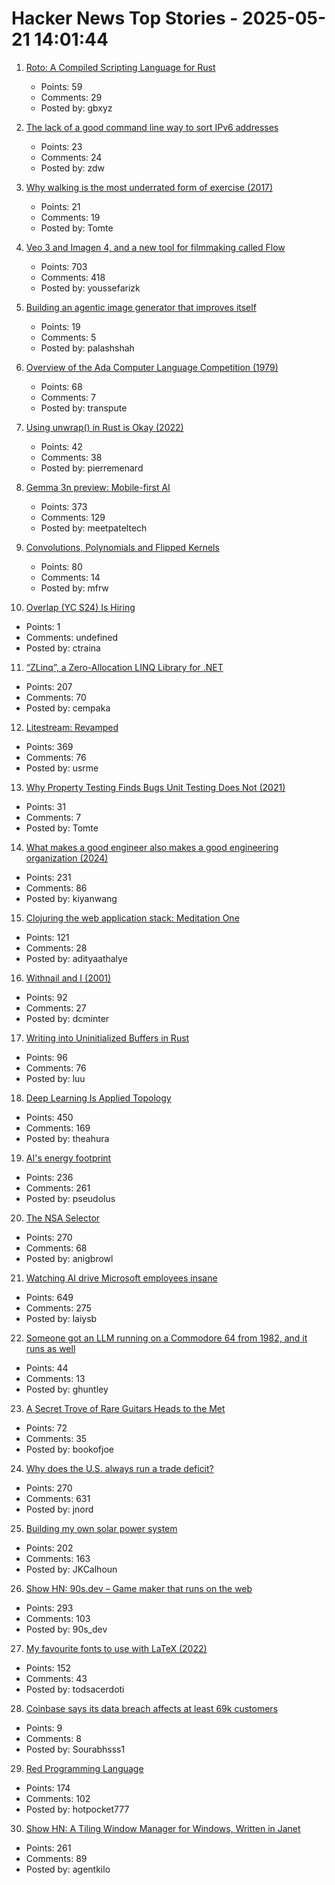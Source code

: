 # Hacker News Top Stories - 2025-05-21 14:01:44

1. [Roto: A Compiled Scripting Language for Rust](https://blog.nlnetlabs.nl/introducing-roto-a-compiled-scripting-language-for-rust/)
   - Points: 59
   - Comments: 29
   - Posted by: gbxyz

2. [The lack of a good command line way to sort IPv6 addresses](https://utcc.utoronto.ca/~cks/space/blog/unix/SortingIPv6Addresses)
   - Points: 23
   - Comments: 24
   - Posted by: zdw

3. [Why walking is the most underrated form of exercise (2017)](https://www.nbcnews.com/better/health/why-walking-most-underrated-form-exercise-ncna797271)
   - Points: 21
   - Comments: 19
   - Posted by: Tomte

4. [Veo 3 and Imagen 4, and a new tool for filmmaking called Flow](https://blog.google/technology/ai/generative-media-models-io-2025/)
   - Points: 703
   - Comments: 418
   - Posted by: youssefarizk

5. [Building an agentic image generator that improves itself](https://simulate.trybezel.com/research/image_agent)
   - Points: 19
   - Comments: 5
   - Posted by: palashshah

6. [Overview of the Ada Computer Language Competition (1979)](https://iment.com/maida/computer/redref/)
   - Points: 68
   - Comments: 7
   - Posted by: transpute

7. [Using unwrap() in Rust is Okay (2022)](https://burntsushi.net/unwrap/)
   - Points: 42
   - Comments: 38
   - Posted by: pierremenard

8. [Gemma 3n preview: Mobile-first AI](https://developers.googleblog.com/en/introducing-gemma-3n/)
   - Points: 373
   - Comments: 129
   - Posted by: meetpateltech

9. [Convolutions, Polynomials and Flipped Kernels](https://eli.thegreenplace.net/2025/convolutions-polynomials-and-flipped-kernels/)
   - Points: 80
   - Comments: 14
   - Posted by: mfrw

10. [Overlap (YC S24) Is Hiring](https://www.ycombinator.com/companies/overlap/jobs/Z8IbFjD-product-engineer)
   - Points: 1
   - Comments: undefined
   - Posted by: ctraina

11. [“ZLinq”, a Zero-Allocation LINQ Library for .NET](https://neuecc.medium.com/zlinq-a-zero-allocation-linq-library-for-net-1bb0a3e5c749)
   - Points: 207
   - Comments: 70
   - Posted by: cempaka

12. [Litestream: Revamped](https://fly.io/blog/litestream-revamped/)
   - Points: 369
   - Comments: 76
   - Posted by: usrme

13. [Why Property Testing Finds Bugs Unit Testing Does Not (2021)](https://buttondown.com/hillelwayne/archive/why-property-testing-finds-bugs-unit-testing-does/)
   - Points: 31
   - Comments: 7
   - Posted by: Tomte

14. [What makes a good engineer also makes a good engineering organization (2024)](https://moxie.org/2024/09/23/a-good-engineer.html)
   - Points: 231
   - Comments: 86
   - Posted by: kiyanwang

15. [Clojuring the web application stack: Meditation One](https://www.evalapply.org/posts/clojure-web-app-from-scratch/index.html)
   - Points: 121
   - Comments: 28
   - Posted by: adityaathalye

16. [Withnail and I (2001)](https://www.criterion.com/current/posts/122-withnail-and-i)
   - Points: 92
   - Comments: 27
   - Posted by: dcminter

17. [Writing into Uninitialized Buffers in Rust](https://blog.sunfishcode.online/writingintouninitializedbuffersinrust/)
   - Points: 96
   - Comments: 76
   - Posted by: luu

18. [Deep Learning Is Applied Topology](https://theahura.substack.com/p/deep-learning-is-applied-topology)
   - Points: 450
   - Comments: 169
   - Posted by: theahura

19. [AI's energy footprint](https://www.technologyreview.com/2025/05/20/1116327/ai-energy-usage-climate-footprint-big-tech/)
   - Points: 236
   - Comments: 261
   - Posted by: pseudolus

20. [The NSA Selector](https://github.com/wenzellabs/the_NSA_selector)
   - Points: 270
   - Comments: 68
   - Posted by: anigbrowl

21. [Watching AI drive Microsoft employees insane](https://old.reddit.com/r/ExperiencedDevs/comments/1krttqo/my_new_hobby_watching_ai_slowly_drive_microsoft/)
   - Points: 649
   - Comments: 275
   - Posted by: laiysb

22. [Someone got an LLM running on a Commodore 64 from 1982, and it runs as well](https://www.xda-developers.com/llm-running-commodore-64/)
   - Points: 44
   - Comments: 13
   - Posted by: ghuntley

23. [A Secret Trove of Rare Guitars Heads to the Met](https://www.newyorker.com/magazine/2025/05/26/a-secret-trove-of-rare-guitars-heads-to-the-met)
   - Points: 72
   - Comments: 35
   - Posted by: bookofjoe

24. [Why does the U.S. always run a trade deficit?](https://libertystreeteconomics.newyorkfed.org/2025/05/why-does-the-u-s-always-run-a-trade-deficit/)
   - Points: 270
   - Comments: 631
   - Posted by: jnord

25. [Building my own solar power system](https://medium.com/@joe_5312/pg-e-sucks-or-how-i-learned-to-stop-worrying-and-love-building-my-own-solar-system-acf0c9f03f3b)
   - Points: 202
   - Comments: 163
   - Posted by: JKCalhoun

26. [Show HN: 90s.dev – Game maker that runs on the web](https://90s.dev/blog/finally-releasing-90s-dev.html)
   - Points: 293
   - Comments: 103
   - Posted by: 90s_dev

27. [My favourite fonts to use with LaTeX (2022)](https://www.lfe.pt/latex/fonts/typography/2022/11/21/latex-fonts-part1.html)
   - Points: 152
   - Comments: 43
   - Posted by: todsacerdoti

28. [Coinbase says its data breach affects at least 69k customers](https://techcrunch.com/2025/05/21/coinbase-says-its-data-breach-affects-at-least-69000-customers/)
   - Points: 9
   - Comments: 8
   - Posted by: Sourabhsss1

29. [Red Programming Language](https://www.red-lang.org/p/about.html)
   - Points: 174
   - Comments: 102
   - Posted by: hotpocket777

30. [Show HN: A Tiling Window Manager for Windows, Written in Janet](https://agent-kilo.github.io/jwno/)
   - Points: 261
   - Comments: 89
   - Posted by: agentkilo

